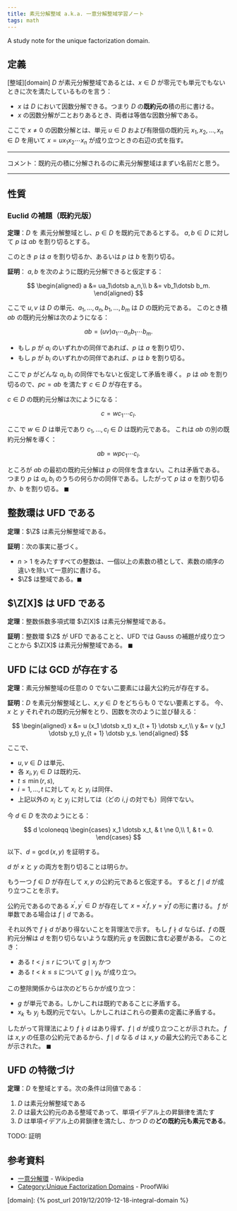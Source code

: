 ```yaml
---
title: 素元分解整域 a.k.a. 一意分解整域学習ノート
tags: math
---
```


A study note for the unique factorization domain.

## 定義

[整域][domain] $D$ が素元分解整域であるとは、$x \in D$ が零元でも単元でもないときに次を満たしているものを言う：

* $x$ は $D$ において因数分解できる。つまり $D$ の**既約元の**積の形に書ける。
* $x$ の因数分解が二とおりあるとき、両者は等価な因数分解である。

ここで $x \ne 0$ の因数分解とは、単元 $u \in D$ および有限個の既約元
$x_1, x_2, \dotsc, x_n \in D$ を用いて $x = ux_1x_2\dotsb x_n$ が成り立つときの右辺の式を指す。

----

コメント：既約元の積に分解されるのに素元分解整域はまずい名前だと思う。

----

## 性質

### Euclid の補題（既約元版）

**定理**：$D$ を 素元分解整域とし、$p \in D$ を既約元であるとする。
$a, b \in D$ に対して $p$ は $ab$ を割り切るとする。

このとき $p$ は $a$ を割り切るか、あるいは $p$ は $b$ を割り切る。

**証明**：
$a, b$ を次のように既約元分解できると仮定する：

$$
\begin{aligned}
    a &= ua_1\dotsb a_n,\\
    b &= vb_1\dotsb b_m.
\end{aligned}
$$

ここで $u, v$ は $D$ の単元、$a_1, \dotsc, a_n, b_1, \dotsc, b_m$ は $D$ の既約元である。
このとき積 $ab$ の既約元分解は次のようになる：

$$
ab = (uv)a_1 \dotsb a_n b_1 \dotsb b_m.
$$

* もし $p$ が $a_i$ のいずれかの同伴であれば、$p$ は $a$ を割り切り、
* もし $p$ が $b_i$ のいずれかの同伴であれば、$p$ は $b$ を割り切る。

ここで $p$ がどんな $a_i, b_i$ の同伴でもないと仮定して矛盾を導く。
$p$ は $ab$ を割り切るので、$pc = ab$ を満たす $c \in D$ が存在する。

$c \in D$ の既約元分解は次にようになる：

$$
c = wc_1 \dotsb c_l.
$$

ここで $w \in D$ は単元であり $c_1, \dotsc, c_l \in D$ は既約元である。
これは $ab$ の別の既約元分解を導く：

$$
ab = w p c_1 \dotsb c_l.
$$

ところが $ab$ の最初の既約元分解は $p$ の同伴を含まない。これは矛盾である。
つまり $p$ は $a_i, b_i$ のうちの何らかの同伴である。したがって
$p$ は $a$ を割り切るか、$b$ を割り切る。
$\blacksquare$

## 整数環は UFD である

**定理**：$\Z$ は素元分解整域である。

**証明**：次の事実に基づく。

* $n \gt 1$ をみたすすべての整数は、一個以上の素数の積として、素数の順序の違いを除いて一意的に書ける。
* $\Z$ は整域である。$\blacksquare$

## $\Z[X]$ は UFD である

**定理**：整数係数多項式環 $\Z[X]$ は素元分解整域である。

**証明**：整数環 $\Z$ が UFD であることと、UFD では Gauss の補題が成り立つことから
$\Z[X]$ は素元分解整域である。
$\blacksquare$

## UFD には GCD が存在する

**定理**：素元分解整域の任意の 0 でない二要素には最大公約元が存在する。

**証明**：$D$ を素元分解整域とし、$x, y \in D$ をどちらも 0 でない要素とする。
今、$x$ と $y$ それぞれの既約元分解をとり、因数を次のように並び替える：

$$
\begin{aligned}
    x &= u (x_1 \dotsb x_t) x_{t + 1} \dotsb x_r,\\
    y &= v (y_1 \dotsb y_t) y_{t + 1} \dotsb y_s.
\end{aligned}
$$

ここで、

* $u, v \in D$ は単元、
* 各 $x_i, y_i \in D$ は既約元、
* $t \le \min(r, s),$
* $i = 1, \dotsc, t$ に対して $x_i$ と $y_i$ は同伴、
* 上記以外の $x_i$ と $y_j$ に対しては（どの $i, j$ の対でも）同伴でない。

今 $d \in D$ を次のようにとる：

$$
d \coloneqq
\begin{cases}
    x_1 \dotsb x_t, & t \ne 0,\\
    1, & t = 0.
\end{cases}
$$

以下、$d = \gcd(x, y)$ を証明する。

$d$ が $x$ と $y$ の両方を割り切ることは明らか。

もう一つ $f \in D$ が存在して $x, y$ の公約元であると仮定する。
すると $f \mid d$ が成り立つことを示す。

公約元であるのである $x^{\prime}, y^{\prime} \in D$ が存在して $x = x^{\prime}f,\;y = y^{\prime}f$ の形に書ける。
$f$ が単数である場合は $f \mid d$ である。

それ以外で $f \nmid d$ があり得ないことを背理法で示す。
もし $f \nmid d$ ならば、$f$ の既約元分解は $d$ を割り切らないような既約元 $g$ を因数に含む必要がある。
このとき：

* ある $t \lt j \le r$ について $g \mid x_j$ かつ
* ある $t \lt k \le s$ について $g \mid y_k$ が成り立つ。

この整除関係からは次のどちらかが成り立つ：

* $g$ が単元である。しかしこれは既約であることに矛盾する。
* $x_k$ も $y_j$ も既約元でない。しかしこれはこれらの要素の定義に矛盾する。

したがって背理法により $f \nmid d$ はあり得ず、$f \mid d$ が成り立つことが示された。
$f$ は $x, y$ の任意の公約元であるから、$f \mid d$ なる
$d$ は $x, y$ の最大公約元であることが示された。
$\blacksquare$

## UFD の特徴づけ

**定理**：$D$ を整域とする。次の条件は同値である：

1. $D$ は素元分解整域である
2. $D$ は最大公約元のある整域であって、単項イデアル上の昇鎖律を満たす
3. $D$ は単項イデアル上の昇鎖律を満たし、かつ $D$ の**どの既約元も素元である**。

TODO: 証明

## 参考資料

* [一意分解環](https://ja.wikipedia.org/wiki/%E4%B8%80%E6%84%8F%E5%88%86%E8%A7%A3%E7%92%B0) - Wikipedia
* [Category:Unique Factorization Domains](https://proofwiki.org/wiki/Category:Unique_Factorization_Domains) - ProofWiki

[domain]: {% post_url 2019/12/2019-12-18-integral-domain %}

